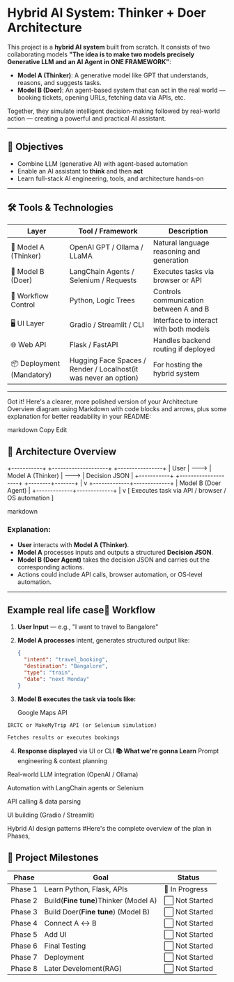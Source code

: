 #  Hybrid AI System: Thinker + Doer Architecture

This project is a **hybrid AI system** built from scratch. It consists of two collaborating models **"The idea is to make two models precisely Generative LLM and an AI Agent in ONE FRAMEWORK"**:

- **Model A (Thinker)**: A generative model like GPT that understands, reasons, and suggests tasks.
- **Model B (Doer)**: An agent-based system that can act in the real world — booking tickets, opening URLs, fetching data via APIs, etc.

Together, they simulate intelligent decision-making followed by real-world action — creating a powerful and practical AI assistant.

---

## 📌 Objectives

- Combine LLM (generative AI) with agent-based automation
- Enable an AI assistant to **think** and then **act**
- Learn full-stack AI engineering, tools, and architecture hands-on

---

## 🛠️ Tools & Technologies

| Layer | Tool / Framework | Description |
|-------|------------------|-------------|
| 🧠 Model A (Thinker) | OpenAI GPT / Ollama / LLaMA | Natural language reasoning and generation |
| 🦾 Model B (Doer) | LangChain Agents / Selenium / Requests | Executes tasks via browser or API |
| 🧪 Workflow Control | Python, Logic Trees | Controls communication between A and B |
| 🖥️ UI Layer | Gradio / Streamlit / CLI | Interface to interact with both models |
| 🌐 Web API | Flask / FastAPI | Handles backend routing if deployed |
| 📦 Deployment (Mandatory) | Hugging Face Spaces / Render / Localhost(it was never an option) | For hosting the hybrid system |

---

Got it! Here's a clearer, more polished version of your Architecture Overview diagram using Markdown with code blocks and arrows, plus some explanation for better readability in your README:

markdown
Copy
Edit
## 📐 Architecture Overview

+-----------+ +--------------------+ +----------------+
| User | ---> | Model A (Thinker) | ---> | Decision JSON |
+-----------+ +--------------------+ +--------+-------+
|
v
+-------------+-------------+
| Model B (Doer Agent) |
+-------------+-------------+
|
v
[ Executes task via API / browser / OS automation ]

markdown


### Explanation:
- **User** interacts with **Model A (Thinker)**.
- **Model A** processes inputs and outputs a structured **Decision JSON**.
- **Model B (Doer Agent)** takes the decision JSON and carries out the corresponding actions.
- Actions could include API calls, browser automation, or OS-level automation.


---

## Example real life case🧩 Workflow

1. **User Input** — e.g., "I want to travel to Bangalore"
2. **Model A processes** intent, generates structured output like:
   ```json
   {
     "intent": "travel_booking",
     "destination": "Bangalore",
     "type": "train",
     "date": "next Monday"
   }
 3.  **Model B executes the task via tools like:**

     Google Maps API

    IRCTC or MakeMyTrip API (or Selenium simulation)

    Fetches results or executes bookings

4. **Response displayed** via UI or CLI
**📚 What we're gonna Learn**
Prompt engineering & context planning

Real-world LLM integration (OpenAI / Ollama)

Automation with LangChain agents or Selenium

API calling & data parsing

UI building (Gradio / Streamlit)

Hybrid AI design patterns
#Here's the complete overview of the plan in Phases,
## 📆 Project Milestones

| **Phase**   | **Goal**                      | **Status**         |
|-------------|-------------------------------|--------------------|
| Phase 1     | Learn Python, Flask, APIs      | 🔄 In Progress     |
| Phase 2     | Build(**Fine tune**)Thinker (Model A)        | ⬜ Not Started      |
| Phase 3     | Build Doer(**Fine tune**) (Model B)           | ⬜ Not Started      |
| Phase 4     | Connect A ↔ B                  | ⬜ Not Started      |
| Phase 5     | Add UI                         | ⬜ Not Started      |
| Phase 6     | Final Testing                  | ⬜ Not Started      |
| Phase 7     | Deployment                     | ⬜ Not Started      |
| Phase 8     | Later Develoment(RAG)          | ⬜ Not Started      |



